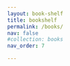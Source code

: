 ```yaml
---
layout: book-shelf
title: bookshelf
permalink: /books/
nav: false
#collection: books
nav_order: 7

---
```

